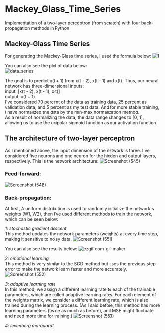 # Mackey_Glass_Time_Series
Implementation of a two-layer perceptron (from scratch) with four back-propagation methods in Python

## Mackey-Glass Time Series
For generating the Mackey-Glass time series, I used the formula below:
![1](https://user-images.githubusercontent.com/85555218/145380897-e3df4347-ac66-4857-b56f-7dced6258856.png)

You can also see the plot of data below: <br />
![data_series](https://user-images.githubusercontent.com/85555218/145381345-e920a80a-293a-4386-a1e4-a9016f652b77.png)

The goal is to predict x(t + 1) from x(t - 2), x(t - 1) and x(t). Thus, our neural network has three-dimensional inputs: <br />
input: [x(t - 2), x(t - 1), x(t)] <br />
output: x(t + 1) <br />
I've considered 70 percent of the data as training data, 25 percent as validation data, and 5 percent as my test data. And for more stable training, I have normalized the data by the min-max normalization method. <br />
As a result of normalizing the data, the data range changes to [0, 1], allowing us to use the unipolar sigmoid function as our activation function.

## The architecture of two-layer perceptron
As I mentioned above, the input dimension of the network is three. I've considered five neurons and one neuron for the hidden and output layers, respectively. This is the network architecture:
![Screenshot (545)](https://user-images.githubusercontent.com/85555218/145389231-936fbc9e-779b-4a68-ab09-42bc778a58e5.png)

### Feed-forward:
![Screenshot (548)](https://user-images.githubusercontent.com/85555218/145398103-b2bc23fb-0f05-404a-bffb-6f300e7e752f.png)

### Back-propagation:
At first, A uniform distribution is used to randomly initialize the network's weights (W1, W2), then I've used different methods to train the network, which can be seen below:

*1: stochastic gradient descent* <br />
This method updates the network parameters (weights) at every time step, making it sensitive to noisy data.
![Screenshot (551)](https://user-images.githubusercontent.com/85555218/145407592-94caf2ec-f3ef-4619-abfe-713a9aafc81b.png)

You can also see the results below:
![ezgif com-gif-maker](https://user-images.githubusercontent.com/85555218/145400228-bc0ac7e2-4a0e-4871-992a-e5a08ee215fb.gif)

*2: emotional learning* <br />
This method is very similar to the SGD method but uses the previous step error to make the network learn faster and more accurately.
![Screenshot (552)](https://user-images.githubusercontent.com/85555218/145407619-0cf84761-8597-4807-b729-3d222ad995f8.png)

*3: adaptive learning rate* <br />
In this method, we assign a different learning rate to each of the trainable parameters, which are called adaptive learning rates. For each element of the weights matrix, we consider a different learning rate, which is also trained during the learning process. (As I said before, this method has more learning parameters (twice as much as before), and MSE might fluctuate and need more time for training.)
![Screenshot (553)](https://user-images.githubusercontent.com/85555218/145407636-28acfd04-20b2-47f4-b72c-19b7c3385a7f.png)

*4: levenberg marquardt* <br />
